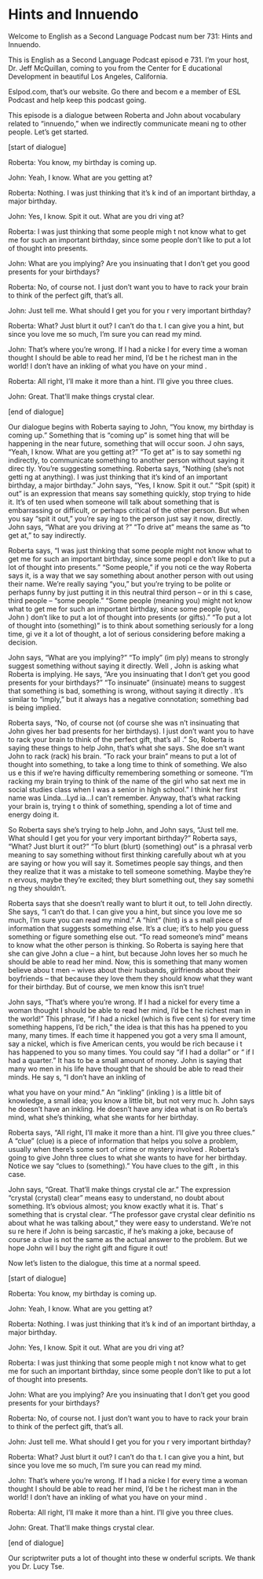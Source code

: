 # Hints and Innuendo

Welcome to English as a Second Language Podcast num ber 731: Hints and Innuendo.

This is English as a Second Language Podcast episod e 731.  I’m your host, Dr. Jeff McQuillan, coming to you from the Center for E ducational Development in beautiful Los Angeles, California.

Eslpod.com, that’s our website.  Go there and becom e a member of ESL Podcast and help keep this podcast going.

This episode is a dialogue between Roberta and John  about vocabulary related to “innuendo,” when we indirectly communicate meani ng to other people.  Let’s get started.

[start of dialogue]

Roberta:  You know, my birthday is coming up.

John:  Yeah, I know.  What are you getting at?

Roberta:  Nothing.  I was just thinking that it’s k ind of an important birthday, a major birthday.

John:  Yes, I know.  Spit it out.  What are you dri ving at?

Roberta:  I was just thinking that some people migh t not know what to get me for such an important birthday, since some people don’t  like to put a lot of thought into presents.

John:  What are you implying?  Are you insinuating that I don’t get you good presents for your birthdays?

Roberta:  No, of course not.  I just don’t want you  to have to rack your brain to think of the perfect gift, that’s all.

John:  Just tell me.  What should I get you for you r very important birthday?

Roberta:  What?  Just blurt it out?  I can’t do tha t.  I can give you a hint, but since you love me so much, I’m sure you can read my mind.

John:  That’s where you’re wrong.  If I had a nicke l for every time a woman thought I should be able to read her mind, I’d be t he richest man in the world!  I don’t have an inkling of what you have on your mind .

Roberta:  All right, I’ll make it more than a hint.   I’ll give you three clues.

John:  Great.  That’ll make things crystal clear.

[end of dialogue]

Our dialogue begins with Roberta saying to John, “You know, my birthday is coming up.”  Something that is “coming up” is somet hing that will be happening in the near future, something that will occur soon.  J ohn says, “Yeah, I know.  What are you getting at?”  “To get at” is to say somethi ng indirectly, to communicate something to another person without saying it direc tly.  You’re suggesting something.  Roberta says, “Nothing (she’s not getti ng at anything).  I was just thinking that it’s kind of an important birthday, a  major birthday.”  John says, “Yes, I know.  Spit it out.”  “Spit (spit) it out” is an expression that means say something quickly, stop trying to hide it.  It’s of ten used when someone will talk about something that is embarrassing or difficult, or perhaps critical of the other person.  But when you say “spit it out,” you’re say ing to the person just say it now, directly.  John says, “What are you driving at ?”  “To drive at” means the same as “to get at,” to say indirectly.

Roberta says, “I was just thinking that some people  might not know what to get me for such an important birthday, since some peopl e don’t like to put a lot of thought into presents.”  “Some people,” if you noti ce the way Roberta says it, is a way that we say something about another person with out using their name. We’re really saying “you,” but you’re trying to be polite or perhaps funny by just putting it in this neutral third person – or in thi s case, third people – “some people.”  “Some people (meaning you) might not know  what to get me for such an important birthday, since some people (you, John ) don’t like to put a lot of thought into presents (or gifts).”  “To put a lot of thought into (something)” is to think about something seriously for a long time, gi ve it a lot of thought, a lot of serious considering before making a decision.

John says, “What are you implying?”  “To imply” (im ply) means to strongly suggest something without saying it directly.  Well , John is asking what Roberta is implying.  He says, “Are you insinuating that I don’t get you good presents for your birthdays?”  “To insinuate” (insinuate) means to suggest that something is bad, something is wrong, without saying it directly .  It’s similar to “imply,” but it always has a negative connotation; something bad is  being implied.

 Roberta says, “No, of course not (of course she was n’t insinuating that John gives her bad presents for her birthdays).  I just don’t want you to have to rack your brain to think of the perfect gift, that’s all .”  So, Roberta is saying these things to help John, that’s what she says.  She doe sn’t want John to rack (rack) his brain.  “To rack your brain” means to put a lot  of thought into something, to take a long time to think of something.  We also us e this if we’re having difficulty remembering something or someone.  “I’m racking my brain trying to think of the name of the girl who sat next me in social studies class when I was a senior in high school.”  I think her first name was Linda…Lyd ia…I can’t remember. Anyway, that’s what racking your brain is, trying t o think of something, spending a lot of time and energy doing it.

So Roberta says she’s trying to help John, and John  says, “Just tell me.  What should I get you for your very important birthday?”   Roberta says, “What?  Just blurt it out?”  “To blurt (blurt) (something) out” is a phrasal verb meaning to say something without first thinking carefully about wh at you are saying or how you will say it.  Sometimes people say things, and then  they realize that it was a mistake to tell someone something.  Maybe they’re n ervous, maybe they’re excited; they blurt something out, they say somethi ng they shouldn’t.

Roberta says that she doesn’t really want to blurt it out, to tell John directly.  She says, “I can’t do that.  I can give you a hint, but  since you love me so much, I’m sure you can read my mind.”  A “hint” (hint) is a s mall piece of information that suggests something else.  It’s a clue; it’s to help  you guess something or figure something else out.  “To read someone’s mind” means  to know what the other person is thinking.  So Roberta is saying here that  she can give John a clue – a hint, but because John loves her so much he should be able to read her mind. Now, this is something that many women believe abou t men – wives about their husbands, girlfriends about their boyfriends – that  because they love them they should know what they want for their birthday.  But  of course, we men know this isn’t true!

John says, “That’s where you’re wrong.  If I had a nickel for every time a woman thought I should be able to read her mind, I’d be t he richest man in the world!” This phrase, “if I had a nickel (which is five cent s) for every time something happens, I’d be rich,” the idea is that this has ha ppened to you many, many times.  If each time it happened you got a very sma ll amount, say a nickel, which is five American cents, you would be rich because i t has happened to you so many times.  You could say “if I had a dollar” or “ if I had a quarter.”  It has to be a small amount of money.  John is saying that many wo men in his life have thought that he should be able to read their minds.  He say s, “I don’t have an inkling of

what you have on your mind.”  An “inkling” (inkling ) is a little bit of knowledge, a small idea; you know a little bit, but not very muc h.  John says he doesn’t have an inkling.  He doesn’t have any idea what is on Ro berta’s mind, what she’s thinking, what she wants for her birthday.

Roberta says, “All right, I’ll make it more than a hint.  I’ll give you three clues.”  A “clue” (clue) is a piece of information that helps you solve a problem, usually when there’s some sort of crime or mystery involved .  Roberta’s going to give John three clues to what she wants to have for her birthday.  Notice we say “clues to (something).”  You have clues to the gift , in this case.

John says, “Great.  That’ll make things crystal cle ar.”  The expression “crystal (crystal) clear” means easy to understand, no doubt  about something.  It’s obvious almost; you know exactly what it is.  That’ s something that is crystal clear.  “The professor gave crystal clear definitio ns about what he was talking about,” they were easy to understand.  We’re not su re here if John is being sarcastic, if he’s making a joke, because of course  a clue is not the same as the actual answer to the problem.  But we hope John wil l buy the right gift and figure it out!

Now let’s listen to the dialogue, this time at a normal speed.

[start of dialogue]

Roberta:  You know, my birthday is coming up.

John:  Yeah, I know.  What are you getting at?

Roberta:  Nothing.  I was just thinking that it’s k ind of an important birthday, a major birthday.

John:  Yes, I know.  Spit it out.  What are you dri ving at?

Roberta:  I was just thinking that some people migh t not know what to get me for such an important birthday, since some people don’t  like to put a lot of thought into presents.

John:  What are you implying?  Are you insinuating that I don’t get you good presents for your birthdays?

Roberta:  No, of course not.  I just don’t want you  to have to rack your brain to think of the perfect gift, that’s all.

 John:  Just tell me.  What should I get you for you r very important birthday?

Roberta:  What?  Just blurt it out?  I can’t do tha t.  I can give you a hint, but since you love me so much, I’m sure you can read my mind.

John:  That’s where you’re wrong.  If I had a nicke l for every time a woman thought I should be able to read her mind, I’d be t he richest man in the world!  I don’t have an inkling of what you have on your mind .

Roberta:  All right, I’ll make it more than a hint.   I’ll give you three clues.

John:  Great.  That’ll make things crystal clear.

[end of dialogue]

Our scriptwriter puts a lot of thought into these w onderful scripts.  We thank you Dr. Lucy Tse.





